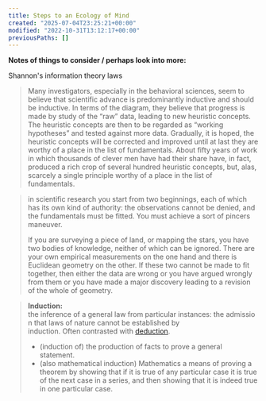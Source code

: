 ```yaml
---
title: Steps to an Ecology of Mind
created: "2025-07-04T23:25:21+00:00"
modified: "2022-10-31T13:12:17+00:00"
previousPaths: []
---
```

 

**Notes of things to consider / perhaps look into more:**

Shannon's information theory laws

> Many investigators, especially in the behavioral sciences, seem to believe that scientific advance is predominantly inductive and should be inductive. In terms of the diagram, they believe that progress is made by study of the “raw” data, leading to new heuristic concepts. The heuristic concepts are then to be regarded as “working hypotheses” and tested against more data. Gradually, it is hoped, the heuristic concepts will be corrected and improved until at last they are worthy of a place in the list of fundamentals. About fifty years of work in which thousands of clever men have had their share have, in fact, produced a rich crop of several hundred heuristic concepts, but, alas, scarcely a single principle worthy of a place in the list of fundamentals.

> in scientific research you start from two beginnings, each of which has its own kind of authority: the observations cannot be denied, and the fundamentals must be fitted. You must achieve a sort of pincers maneuver.
>
> If you are surveying a piece of land, or mapping the stars, you have two bodies of knowledge, neither of which can be ignored. There are your own empirical measurements on the one hand and there is Euclidean geometry on the other. If these two cannot be made to fit together, then either the data are wrong or you have argued wrongly from them or you have made a major discovery leading to a revision of the whole of geometry.

> **Induction:** the inference of a general law from particular instances: the admission that laws of nature cannot be established by induction. Often contrasted with [deduction](x-dictionary:r:m_en_gbus0258220:com.apple.dictionary.NOAD:deduction "deduction").
>
> - (induction of) the production of facts to prove a general statement.
> - (also mathematical induction) Mathematics a means of proving a theorem by showing that if it is true of any particular case it is true of the next case in a series, and then showing that it is indeed true in one particular case.

